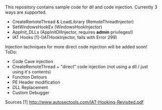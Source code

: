 This repository contains sample code for dll and code injection. Currently 3 ways are supported.
* CreateRemoteThread & LoadLibrary (RemoteThreadInjector)
* SetWindowsHookEx (WindowsHookInjector)
* AppInit_DLLs (AppInitDllInjector, requires **admin** privileges!)
* IAT Hooks [1]-(IATHookInjector, fails with Error 299)

Injection techniques for more direct code injection will be added soon!
ToDo:
* Code Cave injection
* CreateRemoteThread + "direct" code injection (not using a dll / just using it's contents)
* Function Detours
* PE Header modification
* DLL Replacement
* Custom Debugger


Sources
[1] http://www.autosectools.com/IAT-Hooking-Revisited.pdf
